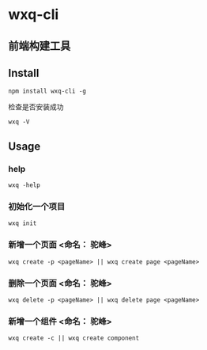# wxq-cli

## 前端构建工具

## Install

```
npm install wxq-cli -g
```

检查是否安装成功

```
wxq -V
```

## Usage

### help

```
wxq -help
```

### 初始化一个项目

```
wxq init
```

### 新增一个页面 <命名： 驼峰>

```
wxq create -p <pageName> || wxq create page <pageName>
```

### 删除一个页面 <命名： 驼峰>

```
wxq delete -p <pageName> || wxq delete page <pageName>
```

### 新增一个组件 <命名： 驼峰>

```
wxq create -c || wxq create component
```
